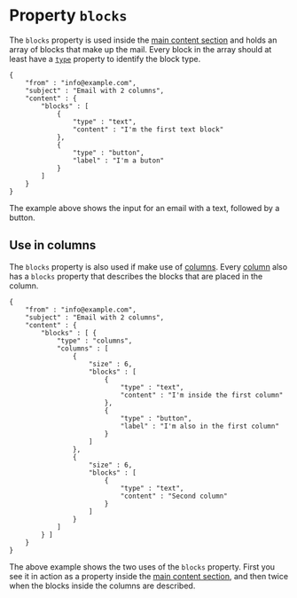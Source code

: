 # Property `blocks`

The `blocks` property is used inside the 
<a href="/support/json/property-content">main content section</a> and holds
an array of blocks that make up the mail. Every block in the array
should at least have a <a href="/support/json/property-type">`type`</a>
property to identify the block type.

    {
        "from" : "info@example.com",
        "subject" : "Email with 2 columns",
        "content" : {
            "blocks" : [
                {
                    "type" : "text",
                    "content" : "I'm the first text block"
                },
                {
                    "type" : "button",
                    "label" : "I'm a buton"
                }
            ]
        }
    }

The example above shows the input for an email with a text, followed 
by a button.

## Use in columns

The `blocks` property is also used if make use of 
<a href="/support/json/block-columns">columns</a>. Every 
<a href="/support/json/property-columns">column</a> also has a `blocks`
property that describes the blocks that are placed in the column.

    {
        "from" : "info@example.com",
        "subject" : "Email with 2 columns",
        "content" : {
            "blocks" : [ {
                "type" : "columns",
                "columns" : [
                    {
                        "size" : 6,
                        "blocks" : [
                            {
                                "type" : "text",
                                "content" : "I'm inside the first column"
                            },
                            {
                                "type" : "button",
                                "label" : "I'm also in the first column"
                            }
                        ]
                    },
                    {
                        "size" : 6,
                        "blocks" : [
                            {
                                "type" : "text",
                                "content" : "Second column"
                            }
                        ]
                    }
                ]
            } ]
        }
    }

The above example shows the two uses of the `blocks` property. First you
see it in action as a property inside the
<a href="/support/json/property-content">main content section</a>, and
then twice when the blocks inside the columns are described.
